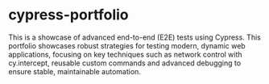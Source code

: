 # cypress-portfolio
This is a showcase of advanced end-to-end (E2E) tests using Cypress. This portfolio showcases robust strategies for testing modern, dynamic web applications, focusing on key techniques such as network control with cy.intercept, reusable custom commands and advanced debugging to ensure stable, maintainable automation.
